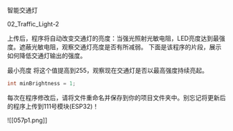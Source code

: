 智能交通灯

02_Traffic_Light-2

上传后，程序将自动改变交通灯的亮度：当强光照射光敏电阻，LED亮度达到最强度。遮蔽光敏电阻，观察交通灯亮度是否有所减弱。
下面是该程序的片段，展示如何降低交通灯输出的强度。

最小亮度
将这个值提高到255，观察现在交通灯是否以最高强度持续亮起。

```c
int minBrightness = 1;
```

每次在程序修改后，请将文件重命名并保存到你的项目文件夹中。别忘记将更新后的程序上传到111号模块(ESP32)！

![[057p1.png]]